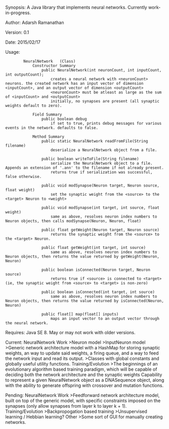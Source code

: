 Synopsis:	A Java library that implements neural networks. Currently work-in-progress.

Author:		Adarsh Ramanathan

Version:	0.1

Date:		2015/02/17

Usage:
			
			NeuralNetwork	(Class)
				Constructor Summary
					public NeuralNetwork(int neuronCount, int inputCount, int outputCount);
						creates a neural network with <neuronCount> neurons. the created network has an input vector of dimension <inputCount>, and an output vector of dimension <outputCount>
						<neuronCount> must be atleast as large as the sum of <inputCount> and <outputCount>
						initially, no synapses are present (all synaptic weights default to zero).
				
				Field Summary
					public boolean debug
						if set to true, prints debug messages for various events in the network. defaults to false.
				
				Method Summary
					public static NeuralNetwork readFromFile(String filename)
						deserialize a NeuralNetwork object from a file.
					
					public boolean writeToFile(String filename)
						serialize the NeuralNetwork object to a file. Appends an extension of '.ann' to the filename if not already present.
						returns true if serialization was successful, false otherwise.
					
					public void modSynapse(Neuron target, Neuron source, float weight)
						set the synaptic weight from the <source> to the <target> Neuron to <weight>
					
					public void modSynapse(int target, int source, float weight)
						same as above, resolves neuron index numbers to Neuron objects, then calls modSynapse(Neuron, Neuron, float)
					
					public float getWeight(Neuron target, Neuron source)
						returns the synaptic weight from the <source> to the <target> Neuron.
					
					public float getWeight(int target, int source)
						same as above, resolves neuron index numbers to Neuron objects, then returns the value returned by getWeight(Neuron, Neuron)
					
					public boolean isConnected(Neuron target, Neuron source)
						returns true if <source> is connected to <target> (ie, the synaptic weight from <source> to <target> is non-zero)
					
					public boolean isConnected(int target, int source)
						same as above, resolves neuron index numbers to Neuron objects, then returns the value returned by isConnected(Neuron, Neuron)
						
					public float[] map(float[] inputs)
						maps an input vector to an output vector through the neural network.

Requires:	Java SE 8. May or may not work with older versions.				

Current:	NeuralNetwork
Work			>Neuron model
				>InputNeuron model
				>Generic network architecture model with a HashMap for storing synaptic weights, an way to update said weights, a firing queue, and a way to feed the network input and read its output.
				>Classes with global constants and globally useful utility functions.
			Training/Evolution
				>The beginnings of an evolutionary algorithm based training paradigm, which will be capable of deciding both the network architecture and the synaptic weights
				 Capability to represent a given NeuralNetwork object as a DNASequence object, along with the ability to generate offspring with crossover and mutation functions.

Pending:	NeuralNetwork
Work			>Feedforward network architecture model, built on top of the generic model, with specific constraints imposed on the synapses (only allow synapses from layer k to layer k + 1).
			Training/Evolution
				>Backpropogation based training
				>Unsupervised learning / Hebbian learning?
			Other
				>Some sort of GUI for manually creating networks.